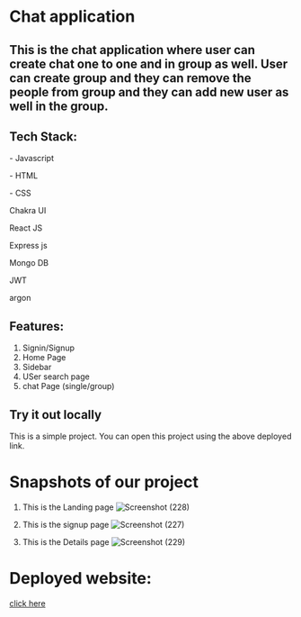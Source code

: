 # Chat application

## This is the chat application where user can create chat one to one and in group as well. User can create group and they can remove the people from group and they can add new user as well in the group.

## Tech Stack:
  <p>- Javascript</p>
  <p>- HTML</p>
  <p>- CSS</p>
  <p> Chakra UI</p>
   <p> React JS</p>
    <p>Express js </p>
     <p>Mongo DB</p>
       <p>JWT</p>
         <p>argon</p>
 
  
## Features:
1. Signin/Signup
2. Home Page
3. Sidebar
4. USer search page
5. chat Page (single/group)
 

## Try it out locally
This is a simple project. You can open this project using the above deployed link.  

<h1>Snapshots of our project</h1>

1. This is the Landing page
![Screenshot (228)](https://user-images.githubusercontent.com/102507444/210861508-43008ca8-8f9f-490e-ae88-658e0c0aae9f.png)


2. This is the signup page
![Screenshot (227)](https://user-images.githubusercontent.com/102507444/210861230-55c24ab3-2014-468b-b546-62af1fca1651.png)


3. This is the Details page
![Screenshot (229)](https://user-images.githubusercontent.com/102507444/210861892-8a214287-0fa3-482a-b01c-295715b3ca23.png)





# Deployed website:
[click here](https://gleeful-marigold-cd7ebf.netlify.app/)

